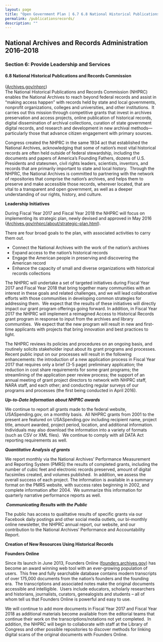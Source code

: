 ```yaml
---
layout: page
title: "Open Government Plan | 6.7 6.8 National Historical Publications and Records Commission "
permalink: /publicationsrecords/
description: ""
---
```


## National Archives and Records Administration 2016–2018

### Section 6: Provide Leadership and Services

#### 6.8 National Historical Publications and Records Commission



<p>(<a href="http://archives.gov/nhprc/">Archives.gov/nhprc</a>)<br />
The National Historical Publications and Records Commission (NHPRC) enables the National Archives to reach beyond federal records and assist in “making access happen” with records held by state and local governments, nonprofit organizations, colleges and universities, and other institutions.&nbsp; It carries out this mission through competitive grants that invest in archives preservation and access projects, online publication of historical records, digital dissemination of archival collections, curation of state government digital records, and research and development in new archival methods—particularly those that advance citizen engagement with primary sources.</p>

<p>Congress created the NHPRC in the same 1934 act that established the National Archives, acknowledging that some of nation’s most vital historical records are often held outside of federal stewardship, including the documents and papers of America’s Founding Fathers, dozens of U.S. Presidents and statesmen, civil rights leaders, scientists, inventors, and records that are primarily important to state and local history.&nbsp; Through the NHPRC, the National Archives is committed to partnering with the network of repositories that comprise the nation’s archives, and helps them to preserve and make accessible those records, wherever located, that are vital to a transparent and open government, as well as a deeper understanding of our rights, history, and culture.</p>

<p><strong>Leadership Initiatives</strong></p>

<p>During Fiscal Year 2017 and Fiscal Year 2018 the NHPRC will focus on implementing its strategic plan, newly devised and approved in May 2016 (<a href="http://www.archives.gov/nhprc/about/strategic-plan.html">Archives.gov/nhprc/about/strategic-plan.html</a>).</p>

<p>There are four broad goals to the plan, with associated activities to carry them out.</p>

<ul>
  <li>Connect the National Archives with the work of the nation’s archives</li>
  <li>Expand access to the nation’s historical records</li>
  <li>Engage the American people in preserving and discovering the American record</li>
  <li>Enhance the capacity of small and diverse organizations with historical records collections</li>
</ul>

<p>The NHPRC will undertake a set of targeted initiatives during Fiscal Year 2017 and Fiscal Year 2018 that bring together many communities with an interest in these goals and related challenges, and we will lead collaborative efforts with those communities in developing common strategies for addressing them.&nbsp; We expect that the results of these initiatives will directly impact our grant program offerings going forward. In addition, in Fiscal Year 2017 the NHPRC will implement a reimagined Access to Historical Records grant program in response to input from the archives and library communities.&nbsp; We expect that the new program will result in new and first-time applicants with projects that bring innovation and best practices to light.</p>

<p>The NHPRC reviews its policies and procedures on an ongoing basis, and routinely solicits stakeholder input about its grant programs and processes.&nbsp; Recent public input on our processes will result in the following enhancements: the introduction of a new application process in Fiscal Year 2017 that requires only a brief (3-5 page) preliminary application; the reduction in cost share requirements for some grant programs; the streamlining of the application peer review process; the support of an annual meeting of grant project directors to network with NHPRC staff, NARA staff, and each other; and conducting regular surveys of our programs and processes (the first being conducted in April 2016).</p>

<p><strong><em>Up-to-Date Information about NHPRC awards</em></strong></p>

<p>We continue to report all grants made to the federal website, USASpending.gov, on a monthly basis.&nbsp; All NHPRC grants from 2001 to the present are featured on USASpending.gov including recipient name, project title, amount awarded, project period, location, and additional information.&nbsp; Individuals may also download the information into a variety of formats (such as CSV or XML files).&nbsp; We continue to comply with all DATA Act reporting requirements as well.</p>

<p><strong><em>Quantitative Analysis of grants</em></strong></p>

<p>We report monthly via the National Archives’ Performance Measurement and Reporting System (PMRS) the results of completed grants, including the number of cubic feet and electronic records preserved, amount of digital facsimiles created, and volumes published.&nbsp; In addition, we assess the overall success of each project. The information is available in a summary format on the PMRS website, with success rates beginning in 2002, and complete information after 2004.&nbsp; We summarize this information for quarterly narrative performance reports as well.</p>

<p><strong><em>&nbsp;</em></strong><strong><em>Communicating Results with the Public </em>&nbsp;</strong></p>

<p>The public has access to qualitative results of specific grants via our Facebook daily postings and other social media outlets, our bi-monthly online newsletter, the NHPRC annual report, our website, and our contribution to the National Archives’ Performance and Accountability Report.</p>

<p><strong>Creation of New Resources Using Historical Records</strong></p>

<p><strong>Founders Online<em>&nbsp; &nbsp;&nbsp;&nbsp;&nbsp;&nbsp;&nbsp;&nbsp;&nbsp;&nbsp;&nbsp;&nbsp; </em></strong></p>

<p>Since its launch in June 2013, Founders Online (<a href="http://founders.archives.gov/">founders.archives.gov</a>) has become an award winning web tool with an ever-growing population of users.&nbsp; This free and fully searchable database contains modern transcripts of over 175,000 documents from the nation’s founders and the founding era.&nbsp; The transcriptions and associated notes make the original documents accessible and intelligible.&nbsp; Users include educators, scholarly researchers and historians, journalists, curators, genealogists and students – all of whom tell us that Founders Online is powerful and easy to use.</p>

<p>We will continue to add more documents in Fiscal Year 2017 and Fiscal Year 2018 as additional materials become available from the editorial teams that continue their work on the transcriptions/notations not yet completed.&nbsp; In addition, the NHPRC will begin to collaborate with staff at the Library of Congress and other possible repositories to discover methods for linking digital scans of the original documents with Founders Online. &nbsp;</p>
